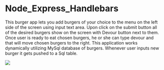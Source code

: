 # Node_Express_Handlebars
This burger app lets you add burgers of your choice to the menu on the left side of the screen using input text area. Upon click on the submit button all of the desired burgers show on the screen with Devour button next to them. 
Once user is ready to eat chosen burgers, he or she can type devour and that will move chosen burgers to the right.
This application works dynamically utilizing MySql database of burgers. Whenever user inputs new burger it gets pushed to a Sql table. 

![](Mysql)

